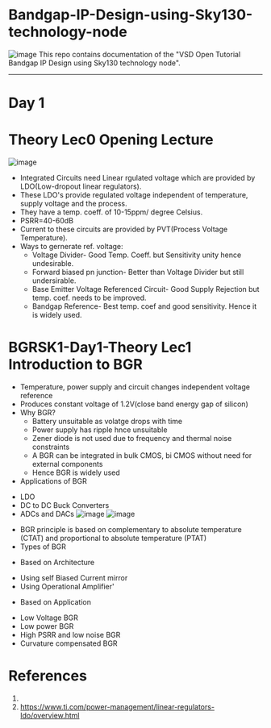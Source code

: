 # Bandgap-IP-Design-using-Sky130-technology-node
![image](https://user-images.githubusercontent.com/58599984/138215051-f7414ea3-dce7-4978-a5ab-fcb6a6ed25fe.png)
This repo contains documentation of the "VSD Open Tutorial Bandgap IP Design using Sky130 technology node".
________________________________________________________________________
# Day 1
# Theory Lec0 Opening Lecture
![image](https://user-images.githubusercontent.com/58599984/138240411-597c24cf-4b01-4ed2-a6d6-7b89185598bf.png)

- Integrated Circuits need Linear rgulated voltage which are provided by LDO(Low-dropout linear regulators).
- These LDO's provide regulated voltage independent of temperature, supply voltage and the process.
- They have a temp. coeff. of 10-15ppm/ degree Celsius.
- PSRR=40-60dB
- Current to these circuits are provided by PVT(Process Voltage Temperature).
- Ways to gernerate ref. voltage:
  * Voltage Divider- Good Temp. Coeff.  but Sensitivity unity hence undesirable.
  * Forward biased pn junction- Better than Voltage Divider but still undersirable.
  * Base Emitter Voltage Referenced Circuit- Good Supply Rejection but temp. coef. needs to be improved.
  * Bandgap Reference- Best temp. coef and good sensitivity. Hence it is widely used.

# BGRSK1-Day1-Theory Lec1 Introduction to BGR
- Temperature, power supply and circuit changes independent voltage reference
- Produces constant voltage of 1.2V(close band energy gap of silicon)
- Why BGR?
  * Battery unsuitable as volatge drops with time
  * Power supply has ripple hnce unsuitable 
  * Zener diode is not used due to frequency and thermal noise constraints
  * A BGR can be integrated in bulk CMOS, bi CMOS without need for external components
  * Hence BGR is widely used
- Applications of BGR
 * LDO
 * DC to DC Buck  Converters
 * ADCs and DACs
  ![image](https://user-images.githubusercontent.com/58599984/138244144-c430e110-2a04-45a7-9daa-3195efe70a6b.png)
  ![image](https://user-images.githubusercontent.com/58599984/138244227-95bca0da-52b3-4355-953e-f3afc4a21967.png)
- BGR principle is based on complementary to absolute temperature (CTAT) and proportional to absolute temperature (PTAT)
- Types of BGR
 * Based on Architecture
  + Using self Biased Current mirror
  + Using Operational Amplifier'
 * Based on Application
  + Low Voltage BGR
  + Low power BGR
  + High PSRR and low noise BGR
  + Curvature compensated BGR
  
# References
1.
2. https://www.ti.com/power-management/linear-regulators-ldo/overview.html
